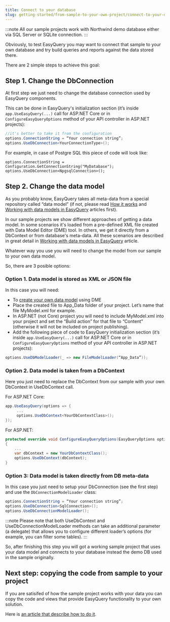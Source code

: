 ```yaml
---
title: Connect to your database
slug: getting-started/from-sample-to-your-own-project/connect-to-your-database
---
```


:::note
All our sample projects work with Northwind demo database either via SQL Server or SQLite connection.
:::

Obviously, to test EasyQuery you may want to connect that sample to your own database and try build queries and reports against the data stored there.

There are 2 simple steps to achieve this goal:

## Step 1. Change the DbConnection

At first step we just need to change the database connection used by EasyQuery components.

This can be done in EasyQuery's initialization section (it’s inside `app.UseEasyQuery(...)` call for ASP.NET Core or in `ConfigureEasyQueryOptions` method of your API controller in ASP.NET projects):

```csharp
//it's better to take it from the configuration
options.ConnectionString = “Your connection string”; 
options.UseDbConnection<YourConnectionType>();
```

For example, in case of Postgre SQL this piece of code will look like:

```scharp
options.ConnectionString = Configuration.GetConnectionString("MyDatabase");
options.UseDbConnection<NpgsqlConnection>();
```

## Step 2. Change the data model

As you probably know, EasyQuery takes all meta-data from a special repository called “data model” (if not, please read [How it works](/fundamentals/how-it-works) and [Working with data models in EasyQuery](/tutorials/working-with-data-model) articles first).

In our sample projects we show different approaches of getting a data model. In some scenarios it's loaded from a pre-defined XML file created with Data Model Editor (DME) tool. In others, we get it directly from a DbContext or from database's meta-data. All these scenarios are described in great detail in [Working with data models in EasyQuery](/tutorials/working-with-data-model) article.

Whatever way you use you will need to change the model from our sample to your own data model.

So, there are 3 posible options:

### Option 1. Data model is stored as XML or JSON file

In this case you will need:

+ To [create your own data model](/tutorials/working-with-data-model) using DME
+ Place the created file to App_Data folder of your project. Let’s name that file MyModel.xml for example.
+ In ASP.NET (not Core) project you will need to include MyModel.xml into your project and set the “Build action” for that file to “Content” (otherwise it will not be included on project publishing).
+ Add the following piece of code to EasyQuery initialization section (it’s inside `app.UseEasyQuery(...)` call for ASP.NET Core or in `ConfigureEasyQueryOptions` method of your API controller in ASP.NET projects):

```csharp
options.UseDbModelLoader(_ => new FileModelLoader(“App_Data”));
```

### Option 2. Data model is taken from a DbContext

Here you just need to replace the DbContext from our sample with your own DbContext in UseDbContext call.

For ASP.NET Core:
```csharp
app.UseEasyQuery(options => {
     ...
     options.UseDbContext<YourDbContextClass>();
});
```

For ASP.NET:
```csharp
protected override void ConfigureEasyQueryOptions(EasyQueryOptions options)
{
    ...
    var dbContext = new YourDbContextClass();
    options.UseDbContext(dbContext);
}
```

### Option 3: Data model is taken directly from DB meta-data

In this case you just need to setup your DbConnection (see the first step) and use the `DbConnectionModelLoader` class:

```csharp
options.ConnectionString = “Your connection string”;
options.UseDbConnection<SqlConnection>();
options.UseDbConnectionModelLoader();
```

:::note
Please note that both UseDbContext and UseDbConnectionModelLoader methods can take an additional parameter (a delegate) that allows you to configure different loader’s options (for example, you can filter some tables).
:::

So, after finishing this step you will got a working sample project that uses your data model and connects to your database instead the demo DB used in the sample originally.

## Next step: copying the code from sample to your project

If you are satisifed of how the sample project works with your data you can copy the code and views that provide EasyQuery functionality to your own solution.

Here is [an article that describe how to do it](getting-started/from-sample-to-your-own-project/copying-the-easyquerys-code-from-sample-to-your-project).